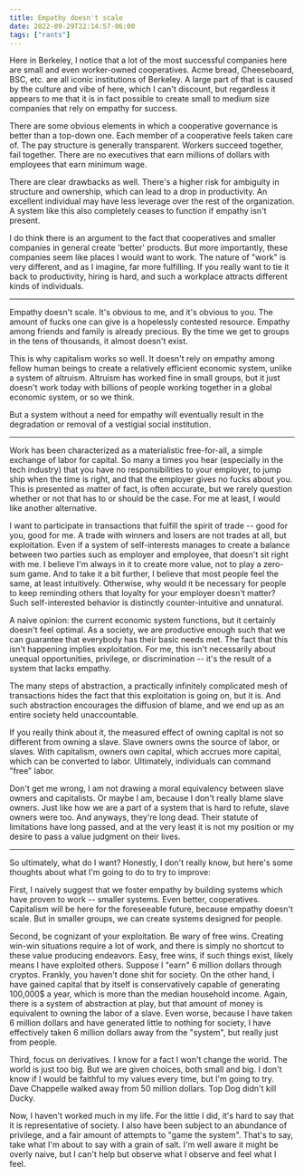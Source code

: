 ```yaml
---
title: Empathy doesn't scale
date: 2022-09-29T22:14:57-06:00
tags: ["rants"]
---
```


Here in Berkeley, I notice that a lot of the most successful companies here are small and even worker-owned cooperatives. Acme bread, Cheeseboard, BSC, etc. are all iconic institutions of Berkeley. A large part of that is caused by the culture and vibe of here, which I can't discount, but regardless it appears to me that it is in fact possible to create small to medium size companies that rely on empathy for success.

There are some obvious elements in which a cooperative governance is better than a top-down one. Each member
of a cooperative feels taken care of. The pay structure is generally transparent. Workers succeed together,
fail together. There are no executives that earn millions of dollars with employees that earn minimum wage.

There are clear drawbacks as well. There's a higher risk for ambiguity in structure and ownership, which can
lead to a drop in productivity. An excellent individual may have less leverage over the rest of the
organization. A system like this also completely ceases to function if empathy isn't present.

I do think there is an argument to the fact that cooperatives and smaller companies in general create 'better'
products. But more importantly, these companies seem like places I would want to work. The nature of "work" is
very different, and as I imagine, far more fulfilling. If you really want to tie it back to productivity,
hiring is hard, and such a workplace attracts different kinds of individuals.

---

Empathy doesn't scale. It's obvious to me, and it's obvious to you. The amount of fucks one can give is a hopelessly contested resource. Empathy among friends and family is already precious. By the time we get to groups in the tens of thousands, it almost doesn't exist.

This is why capitalism works so well. It doesn't rely on empathy among fellow human beings to create a relatively efficient economic system, unlike a system of altruism. Altruism has worked fine in small groups, but it just doesn't work today with billions of people working together in a global economic system, or so we think.

But a system without a need for empathy will eventually result in the degradation or removal of a vestigial
social institution.

---

Work has been characterized as a materialistic free-for-all, a simple exchange of labor for capital. So many a
times you hear (especially in the tech industry) that you have no responsibilities to your employer, to jump
ship when the time is right, and that the employer gives no fucks about you. This is presented as matter of
fact, is often accurate, but we rarely question whether or not that has to or should be the case. For me at
least, I would like another alternative.

I want to participate in transactions that fulfill the spirit of trade -- good for you, good for me. A trade
with winners and losers are not trades at all, but exploitation. Even if a system of self-interests manages to
create a balance between two parties such as employer and employee, that doesn't sit right with me. I believe
I'm always in it to create more value, not to play a zero-sum game. And to take it a bit further, I believe
that most people feel the same, at least intuitively. Otherwise, why would it be necessary for people to keep
reminding others that loyalty for your employer doesn't matter? Such self-interested behavior is distinctly
counter-intuitive and unnatural.

A naive opinion: the current economic system functions, but it certainly doesn't feel optimal. As a society,
we are productive enough such that we can guarantee that everybody has their basic needs met. The fact that
this isn't happening implies exploitation. For me, this isn't necessarily about unequal opportunities,
privilege, or discrimination -- it's the result of a system that lacks empathy.

The many steps of abstraction, a practically infinitely complicated mesh of transactions hides the fact that
this exploitation is going on, but it is. And such abstraction encourages the diffusion of blame, and we end
up as an entire society held unaccountable.

If you really think about it, the measured effect of owning capital is not so different from owning a slave.
Slave owners owns the source of labor, or slaves. With capitalism, owners own capital, which accrues more
capital, which can be converted to labor. Ultimately, individuals can command "free" labor.

Don't get me wrong, I am not drawing a moral equivalency between slave owners and capitalists. Or maybe I am,
because I don't really blame slave owners. Just like how we are a part of a system that is hard to refute,
slave owners were too. And anyways, they're long dead. Their statute of limitations have long passed, and at
the very least it is not my position or my desire to pass a value judgment on their lives.

---

So ultimately, what do I want? Honestly, I don't really know, but here's some thoughts about what I'm going to
do to try to improve:

First, I naively suggest that we foster empathy by building systems which have proven to work -- smaller
systems. Even better, cooperatives. Capitalism will be here for the foreseeable future, because empathy
doesn't scale. But in smaller groups, we can create systems designed for people.

Second, be cognizant of your exploitation. Be wary of free wins. Creating win-win situations require a lot of
work, and there is simply no shortcut to these value producing endeavors. Easy, free wins, if such things
exist, likely means I have exploited others. Suppose I "earn" 6 million dollars through cryptos. Frankly, you
haven't done shit for society. On the other hand, I have gained capital that by itself is conservatively
capable of generating 100,000$ a year, which is more than the median household income. Again, there is a
system of abstraction at play, but that amount of money is equivalent to owning the labor of a slave. Even
worse, because I have taken 6 million dollars and have generated little to nothing for society, I have
effectively taken 6 million dollars away from the "system", but really just from people.

Third, focus on derivatives. I know for a fact I won't change the world. The world is just too big. But we are
given choices, both small and big. I don't know if I would be faithful to my values every time, but I'm going
to try. Dave Chappelle walked away from 50 million dollars. Top Dog didn't kill Ducky.

Now, I haven't worked much in my life. For the little I did, it's hard to say that it is representative of
society. I also have been subject to an abundance of privilege, and a fair amount of attempts to "game the
system". That's to say, take what I'm about to say with a grain of salt. I'm well aware it might be overly
naive, but I can't help but observe what I observe and feel what I feel.

